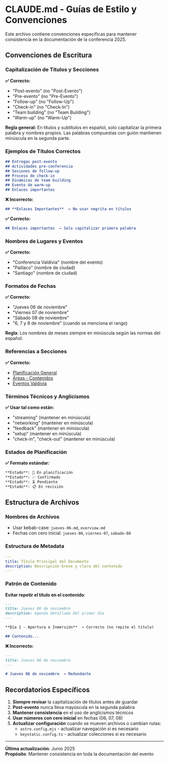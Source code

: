 # CLAUDE.md - Guías de Estilo y Convenciones

Este archivo contiene convenciones específicas para mantener consistencia en la documentación de la conferencia 2025.

## Convenciones de Escritura

### Capitalización de Títulos y Secciones

**✅ Correcto:**
- "Post-evento" (no "Post-Evento")
- "Pre-evento" (no "Pre-Evento") 
- "Follow-up" (no "Follow-Up")
- "Check-in" (no "Check-In")
- "Team building" (no "Team Building")
- "Warm-up" (no "Warm-Up")

**Regla general:** En títulos y subtítulos en español, solo capitalizar la primera palabra y nombres propios. Las palabras compuestas con guión mantienen minúscula en la segunda parte.

### Ejemplos de Títulos Correctos

```markdown
## Entregas post-evento
## Actividades pre-conferencia  
## Sesiones de follow-up
## Proceso de check-in
## Dinámicas de team building
## Evento de warm-up
## Enlaces importantes
```

**❌ Incorrecto:**
```markdown
## **Enlaces Importantes**  ← No usar negrita en títulos
```

**✅ Correcto:**
```markdown
## Enlaces importantes  ← Solo capitalizar primera palabra
```

### Nombres de Lugares y Eventos

**✅ Correcto:**
- "Conferencia Valdivia" (nombre del evento)
- "Paillaco" (nombre de ciudad)
- "Santiago" (nombre de ciudad)

### Formatos de Fechas

**✅ Correcto:**
- "Jueves 06 de noviembre"
- "Viernes 07 de noviembre" 
- "Sábado 08 de noviembre"
- "6, 7 y 8 de noviembre" (cuando se menciona el rango)

**Regla**: Los nombres de meses siempre en minúscula según las normas del español.

### Referencias a Secciones

**✅ Correcto:**
- [Planificación General](/planificacion/overview)
- [Áreas - Contenidos](/areas/contenidos/overview)
- [Eventos Valdivia](/eventos/valdivia/overview)

### Términos Técnicos y Anglicismos

**✅ Usar tal como están:**
- "streaming" (mantener en minúscula)
- "networking" (mantener en minúscula)
- "feedback" (mantener en minúscula)
- "setup" (mantener en minúscula)
- "check-in", "check-out" (mantener en minúscula)

### Estados de Planificación

**✅ Formato estándar:**
```markdown
**Estado**: 🚧 En planificación
**Estado**: ✅ Confirmado
**Estado**: ⏳ Pendiente
**Estado**: 📋 En revisión
```

## Estructura de Archivos

### Nombres de Archivos
- Usar kebab-case: `jueves-06.md`, `overview.md`
- Fechas con cero inicial: `jueves-06`, `viernes-07`, `sabado-08`

### Estructura de Metadata
```yaml
---
title: Título Principal del Documento
description: Descripción breve y clara del contenido
---
```

### Patrón de Contenido
**Evitar repetir el título en el contenido**:
```markdown
---
title: Jueves 06 de noviembre
description: Agenda detallada del primer día
---

**Día 1 - Apertura e Inmersión**  ← Correcto (no repite el título)

## Contenido...
```

**❌ Incorrecto:**
```markdown
---
title: Jueves 06 de noviembre
---

# Jueves 06 de noviembre  ← Redundante
```

## Recordatorios Específicos

1. **Siempre revisar** la capitalización de títulos antes de guardar
2. **Post-evento** nunca lleva mayúscula en la segunda palabra
3. **Mantener consistencia** en el uso de anglicismos técnicos
4. **Usar números con cero inicial** en fechas (06, 07, 08)
5. **Actualizar configuración** cuando se mueven archivos o cambian rutas:
   - `astro.config.mjs` - actualizar navegación si es necesario
   - `keystatic.config.ts` - actualizar colecciones si es necesario

---

**Última actualización**: Junio 2025  
**Propósito**: Mantener consistencia en toda la documentación del evento